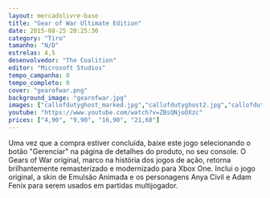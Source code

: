 ```yaml
---
layout: mercadolivre-base
title: "Gear of War Ultimate Edition"
date: 2015-08-25 20:25:30
category: "Tiro"
tamanho: "N/D"
estrelas: 4,5
desenvolvedor: "The Coalition"
editor: "Microsoft Studios"
tempo_campanha: 0
tempo_completo: 0
cover: "gearofwar.png"
background_image: "gearofwar.jpg"
images: ["callofdutyghost_marked.jpg","callofdutyghost2.jpg","callofdutyghost3.jpg","callofdutyghost4.jpg"]
youtube: "https://www.youtube.com/watch?v=ZBsQNjoOXzc"
prices: ["4,90", "9,90", "16,90", "21,60"]
---
```


Uma vez que a compra estiver concluída, baixe este jogo selecionando o botão "Gerenciar" na página de detalhes do produto, no seu console. O Gears of War original, marco na história dos jogos de ação, retorna brilhantemente remasterizado e modernizado para Xbox One. Inclui o jogo original, a skin de Emulsão Animada e os personagens Anya Civil e Adam Fenix para serem usados em partidas multijogador.
